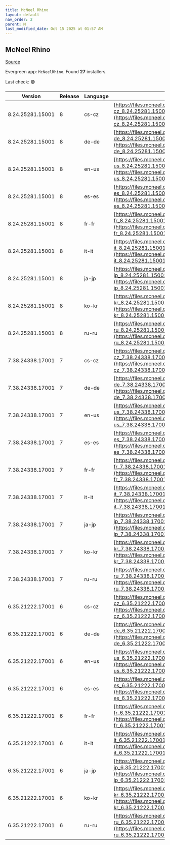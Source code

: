 ```yaml
---
title: McNeel Rhino
layout: default
nav_order: 2
parent: M
last_modified_date: Oct 15 2025 at 01:57 AM
---
```


## McNeel Rhino

[Source](https://www.rhino3d.com/)

Evergreen app: `McNeelRhino`. Found **27** installers.

Last check: 🟢

| Version          | Release | Language | URI                                                                                                                                                            |
| ---------------- | ------- | -------- | -------------------------------------------------------------------------------------------------------------------------------------------------------------- |
| 8.24.25281.15001 | 8       | cs-cz    | [https://files.mcneel.com/dujour/exe/20251008/rhino_cs-cz_8.24.25281.15001.exe](https://files.mcneel.com/dujour/exe/20251008/rhino_cs-cz_8.24.25281.15001.exe) |
| 8.24.25281.15001 | 8       | de-de    | [https://files.mcneel.com/dujour/exe/20251008/rhino_de-de_8.24.25281.15001.exe](https://files.mcneel.com/dujour/exe/20251008/rhino_de-de_8.24.25281.15001.exe) |
| 8.24.25281.15001 | 8       | en-us    | [https://files.mcneel.com/dujour/exe/20251008/rhino_en-us_8.24.25281.15001.exe](https://files.mcneel.com/dujour/exe/20251008/rhino_en-us_8.24.25281.15001.exe) |
| 8.24.25281.15001 | 8       | es-es    | [https://files.mcneel.com/dujour/exe/20251008/rhino_es-es_8.24.25281.15001.exe](https://files.mcneel.com/dujour/exe/20251008/rhino_es-es_8.24.25281.15001.exe) |
| 8.24.25281.15001 | 8       | fr-fr    | [https://files.mcneel.com/dujour/exe/20251008/rhino_fr-fr_8.24.25281.15001.exe](https://files.mcneel.com/dujour/exe/20251008/rhino_fr-fr_8.24.25281.15001.exe) |
| 8.24.25281.15001 | 8       | it-it    | [https://files.mcneel.com/dujour/exe/20251008/rhino_it-it_8.24.25281.15001.exe](https://files.mcneel.com/dujour/exe/20251008/rhino_it-it_8.24.25281.15001.exe) |
| 8.24.25281.15001 | 8       | ja-jp    | [https://files.mcneel.com/dujour/exe/20251008/rhino_ja-jp_8.24.25281.15001.exe](https://files.mcneel.com/dujour/exe/20251008/rhino_ja-jp_8.24.25281.15001.exe) |
| 8.24.25281.15001 | 8       | ko-kr    | [https://files.mcneel.com/dujour/exe/20251008/rhino_ko-kr_8.24.25281.15001.exe](https://files.mcneel.com/dujour/exe/20251008/rhino_ko-kr_8.24.25281.15001.exe) |
| 8.24.25281.15001 | 8       | ru-ru    | [https://files.mcneel.com/dujour/exe/20251008/rhino_ru-ru_8.24.25281.15001.exe](https://files.mcneel.com/dujour/exe/20251008/rhino_ru-ru_8.24.25281.15001.exe) |
| 7.38.24338.17001 | 7       | cs-cz    | [https://files.mcneel.com/dujour/exe/20241203/rhino_cs-cz_7.38.24338.17001.exe](https://files.mcneel.com/dujour/exe/20241203/rhino_cs-cz_7.38.24338.17001.exe) |
| 7.38.24338.17001 | 7       | de-de    | [https://files.mcneel.com/dujour/exe/20241203/rhino_de-de_7.38.24338.17001.exe](https://files.mcneel.com/dujour/exe/20241203/rhino_de-de_7.38.24338.17001.exe) |
| 7.38.24338.17001 | 7       | en-us    | [https://files.mcneel.com/dujour/exe/20241203/rhino_en-us_7.38.24338.17001.exe](https://files.mcneel.com/dujour/exe/20241203/rhino_en-us_7.38.24338.17001.exe) |
| 7.38.24338.17001 | 7       | es-es    | [https://files.mcneel.com/dujour/exe/20241203/rhino_es-es_7.38.24338.17001.exe](https://files.mcneel.com/dujour/exe/20241203/rhino_es-es_7.38.24338.17001.exe) |
| 7.38.24338.17001 | 7       | fr-fr    | [https://files.mcneel.com/dujour/exe/20241203/rhino_fr-fr_7.38.24338.17001.exe](https://files.mcneel.com/dujour/exe/20241203/rhino_fr-fr_7.38.24338.17001.exe) |
| 7.38.24338.17001 | 7       | it-it    | [https://files.mcneel.com/dujour/exe/20241203/rhino_it-it_7.38.24338.17001.exe](https://files.mcneel.com/dujour/exe/20241203/rhino_it-it_7.38.24338.17001.exe) |
| 7.38.24338.17001 | 7       | ja-jp    | [https://files.mcneel.com/dujour/exe/20241203/rhino_ja-jp_7.38.24338.17001.exe](https://files.mcneel.com/dujour/exe/20241203/rhino_ja-jp_7.38.24338.17001.exe) |
| 7.38.24338.17001 | 7       | ko-kr    | [https://files.mcneel.com/dujour/exe/20241203/rhino_ko-kr_7.38.24338.17001.exe](https://files.mcneel.com/dujour/exe/20241203/rhino_ko-kr_7.38.24338.17001.exe) |
| 7.38.24338.17001 | 7       | ru-ru    | [https://files.mcneel.com/dujour/exe/20241203/rhino_ru-ru_7.38.24338.17001.exe](https://files.mcneel.com/dujour/exe/20241203/rhino_ru-ru_7.38.24338.17001.exe) |
| 6.35.21222.17001 | 6       | cs-cz    | [https://files.mcneel.com/dujour/exe/20210810/rhino_cs-cz_6.35.21222.17001.exe](https://files.mcneel.com/dujour/exe/20210810/rhino_cs-cz_6.35.21222.17001.exe) |
| 6.35.21222.17001 | 6       | de-de    | [https://files.mcneel.com/dujour/exe/20210810/rhino_de-de_6.35.21222.17001.exe](https://files.mcneel.com/dujour/exe/20210810/rhino_de-de_6.35.21222.17001.exe) |
| 6.35.21222.17001 | 6       | en-us    | [https://files.mcneel.com/dujour/exe/20210810/rhino_en-us_6.35.21222.17001.exe](https://files.mcneel.com/dujour/exe/20210810/rhino_en-us_6.35.21222.17001.exe) |
| 6.35.21222.17001 | 6       | es-es    | [https://files.mcneel.com/dujour/exe/20210810/rhino_es-es_6.35.21222.17001.exe](https://files.mcneel.com/dujour/exe/20210810/rhino_es-es_6.35.21222.17001.exe) |
| 6.35.21222.17001 | 6       | fr-fr    | [https://files.mcneel.com/dujour/exe/20210810/rhino_fr-fr_6.35.21222.17001.exe](https://files.mcneel.com/dujour/exe/20210810/rhino_fr-fr_6.35.21222.17001.exe) |
| 6.35.21222.17001 | 6       | it-it    | [https://files.mcneel.com/dujour/exe/20210810/rhino_it-it_6.35.21222.17001.exe](https://files.mcneel.com/dujour/exe/20210810/rhino_it-it_6.35.21222.17001.exe) |
| 6.35.21222.17001 | 6       | ja-jp    | [https://files.mcneel.com/dujour/exe/20210810/rhino_ja-jp_6.35.21222.17001.exe](https://files.mcneel.com/dujour/exe/20210810/rhino_ja-jp_6.35.21222.17001.exe) |
| 6.35.21222.17001 | 6       | ko-kr    | [https://files.mcneel.com/dujour/exe/20210810/rhino_ko-kr_6.35.21222.17001.exe](https://files.mcneel.com/dujour/exe/20210810/rhino_ko-kr_6.35.21222.17001.exe) |
| 6.35.21222.17001 | 6       | ru-ru    | [https://files.mcneel.com/dujour/exe/20210810/rhino_ru-ru_6.35.21222.17001.exe](https://files.mcneel.com/dujour/exe/20210810/rhino_ru-ru_6.35.21222.17001.exe) |

